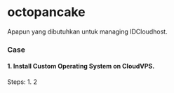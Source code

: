 # octopancake
Apapun yang dibutuhkan untuk managing IDCloudhost.

### Case 
#### 1. Install Custom Operating System on CloudVPS.
Steps:
1. 
2
